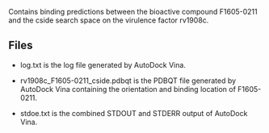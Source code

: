 Contains binding predictions between the bioactive compound F1605-0211 and the cside search space on the virulence factor rv1908c.

## Files

- log.txt is the log file generated by AutoDock Vina.

- rv1908c_F1605-0211_cside.pdbqt is the PDBQT file generated by AutoDock Vina containing the orientation and binding location of F1605-0211.

- stdoe.txt is the combined STDOUT and STDERR output of AutoDock Vina.

